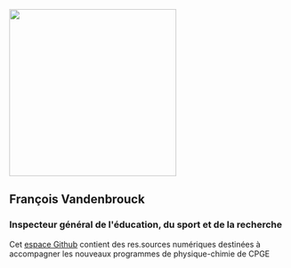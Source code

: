 <img src="https://user-images.githubusercontent.com/109895707/180656875-56e0673c-6106-4743-baaf-152b13083c69.jpg" width="300"/>

## François Vandenbrouck
### Inspecteur général de l'éducation, du sport et de la recherche

Cet [espace Github]() contient des res.sources numériques destinées à accompagner les nouveaux programmes de physique-chimie de CPGE
